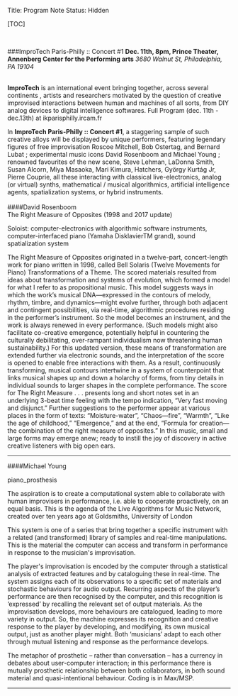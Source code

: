 Title: Program Note
Status: Hidden

[TOC]

<br>

###ImproTech Paris-Philly ::  Concert  #1
**Dec. 11th, 8pm, Prince Theater, Annenberg Center for the Performing arts** *3680 Walnut St, Philadelphia, PA 19104*  
<br>

**ImproTech** is an international event bringing together,  across several continents , artists and researchers motivated by the question of creative improvised interactions between human and machines of all sorts, from DIY analog devices to digital intelligence softwares.
Full Program (dec. 11th - dec.13th) at ikparisphilly.ircam.fr

In **ImproTech Paris-Philly :: Concert #1**, a staggering sample of such creative alloys will be displayed by unique performers, featuring legendary figures of free improvisation Roscoe Mitchell, Bob Ostertag, and Bernard Lubat ; experimental music icons David Rosenboom and Michael Young ; renowned favourites  of the new scene,  Steve Lehman, LaDonna Smith, Susan Alcorn, Miya Masaoka, Mari Kimura, Hatchers, György Kurtág Jr, Pierre Couprie, all these  interacting with classical live-electronics, analog (or virtual) synths, mathematical / musical algorithmics,  artificial intelligence agents, spatialization systems, or hybrid instruments.
<br>
<br>
####David Rosenboom  
The Right Measure of Opposites (1998 and 2017 update)  
  
Soloist: computer-electronics with algorithmic software instruments, computer-interfaced piano (Yamaha DisklavierTM grand), sound spatialization system  
  
The Right Measure of Opposites originated in a twelve-part, concert-length work for piano written in 1998, called Bell Solaris (Twelve Movements for Piano) Transformations of a Theme. The scored materials resulted from ideas about transformation and systems of evolution, which formed a model for what I refer to as propositional music. This model suggests ways in which the work’s musical DNA—expressed in the contours of melody, rhythm, timbre, and dynamics—might evolve further, through both adjacent and contingent possibilities, via real-time, algorithmic procedures residing in the performer’s instrument. So the model becomes an instrument, and the work is always renewed in every performance. (Such models might also facilitate co-creative emergence, potentially helpful in countering the culturally debilitating, over-rampant individualism now threatening human sustainability.) For this updated version, these means of transformation are extended further via electronic sounds, and the interpretation of the score is opened to enable free interactions with them. As a result, continuously transforming, musical contours intertwine in a system of counterpoint that links musical shapes up and down a holarchy of forms, from tiny details in individual sounds to larger shapes in the complete performance. The score for The Right Measure . . . presents long and short notes set in an underlying 3-beat time feeling with the tempo indication, “Very fast moving and disjunct.” Further suggestions to the performer appear at various places in the form of texts: “Moisture-water”, “Chaos—fire”, “Warmth”, “Like the age of childhood,” “Emergence,” and at the end, “Formula for creation—the combination of the right measure of opposites.” In this music, small and large forms may emerge anew; ready to instill the joy of discovery in active creative listeners with big open ears.  

---

####Michael Young

piano_prosthesis 
  
The aspiration is to create a computational system able to collaborate with human improvisers in performance, i.e. able to cooperate proactively, on an equal basis.  This is the agenda of the Live Algorithms for Music Network, created over ten years ago at Goldsmiths, University of London  

This system is one of a series that bring together a specific instrument with a related (and transformed) library of samples and real-time manipulations. This is the material the computer can access and transform in performance in response to the musician's improvisation.  

The player's improvisation is encoded by the computer through a statistical analysis of extracted features and by cataloguing these in real-time. The system assigns each of its observations to a specific set of materials and stochastic behaviours for audio output. Recurring aspects of the player’s performance are then recognised by the computer, and this recognition is ‘expressed’ by recalling the relevant set of output materials. As the improvisation develops, more behaviours are catalogued, leading to more variety in output. So, the machine expresses its recognition and creative response to the player by developing, and modifying, its own musical output, just as another player might. Both ‘musicians’ adapt to each other through mutual listening and response as the performance develops.  

The metaphor of prosthetic – rather than conversation – has a currency in debates about user-computer interaction; in this performance there is mutually prosthetic relationship between both collaborators, in both sound material and quasi-intentional behaviour. Coding is in Max/MSP.  

---



